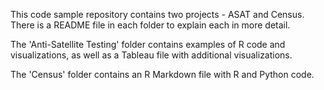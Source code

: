 This code sample repository contains two projects - ASAT and Census. There is a README file in each folder to explain each in more detail.

The 'Anti-Satellite Testing' folder contains examples of R code and visualizations, as well as a Tableau file with additional visualizations.

The 'Census' folder contains an R Markdown file with R and Python code.
